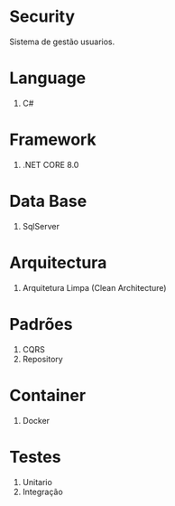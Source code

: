 # Security
Sistema de gestão usuarios.

# Language
1. C#

# Framework
1. .NET CORE 8.0

# Data Base
1. SqlServer

# Arquitectura
1. Arquitetura Limpa (Clean Architecture)

# Padrões
1. CQRS
2. Repository

# Container
1. Docker

# Testes
1. Unitario
2. Integração
